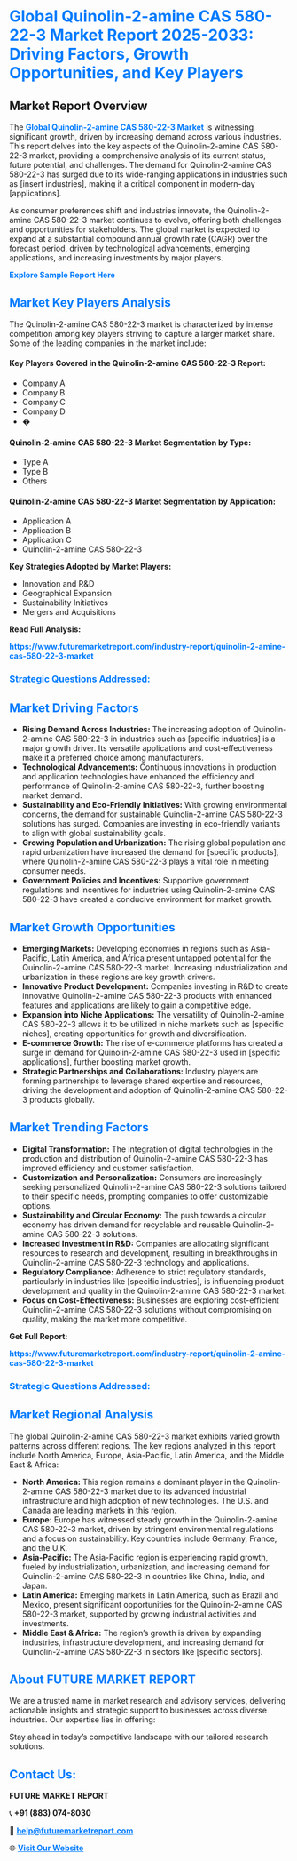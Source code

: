 <h1 style="color: #007BFF;">Global Quinolin-2-amine CAS 580-22-3 Market Report 2025-2033: Driving Factors, Growth Opportunities, and Key Players</h1>

<section id="overview">
<h2>Market Report Overview</h2>
<p>The <a href="https://www.futuremarketreport.com/industry-report/quinolin-2-amine-cas-580-22-3-market" style="color: #007BFF; text-decoration: none;"><strong>Global Quinolin-2-amine CAS 580-22-3 Market</strong></a> is witnessing significant growth, driven by increasing demand across various industries. This report delves into the key aspects of the Quinolin-2-amine CAS 580-22-3 market, providing a comprehensive analysis of its current status, future potential, and challenges. The demand for Quinolin-2-amine CAS 580-22-3 has surged due to its wide-ranging applications in industries such as [insert industries], making it a critical component in modern-day [applications].</p>
<p>As consumer preferences shift and industries innovate, the Quinolin-2-amine CAS 580-22-3 market continues to evolve, offering both challenges and opportunities for stakeholders. The global market is expected to expand at a substantial compound annual growth rate (CAGR) over the forecast period, driven by technological advancements, emerging applications, and increasing investments by major players.</p>
</section>

<section id="overview">
<p><a href="https://www.futuremarketreport.com/request-sample/reportId=112474" style="color: #007BFF; text-decoration: none;"><strong>Explore Sample Report Here</strong></a></p>
</section>

<section id="key-players">
<h2 style="color: #007BFF;">Market Key Players Analysis</h2>
<p>The Quinolin-2-amine CAS 580-22-3 market is characterized by intense competition among key players striving to capture a larger market share. Some of the leading companies in the market include:</p>
<h4>Key Players Covered in the Quinolin-2-amine CAS 580-22-3 Report:</h4>
<ul><li>Company A</li><li>Company B</li><li>Company C</li><li>Company D</li><li>�</li></ul>
<h4>Quinolin-2-amine CAS 580-22-3 Market Segmentation by Type:</h4>
<ul><li>Type A</li><li>Type B</li><li>Others</li></ul>

<h4>Quinolin-2-amine CAS 580-22-3 Market Segmentation by Application:</h4>
<ul><li>Application A</li><li>Application B</li><li>Application C</li><li>Quinolin-2-amine CAS 580-22-3</li></ul>
<p><strong>Key Strategies Adopted by Market Players:</strong></p>
<ul>
<li>Innovation and R&D</li>
<li>Geographical Expansion</li>
<li>Sustainability Initiatives</li>
<li>Mergers and Acquisitions</li>
</ul>
</section>

<section>
<p><strong>Read Full Analysis: </strong></p><a href="https://www.futuremarketreport.com/industry-report/quinolin-2-amine-cas-580-22-3-market" style="color: #007BFF; text-decoration: none;"><strong>https://www.futuremarketreport.com/industry-report/quinolin-2-amine-cas-580-22-3-market</strong></a>
<h3 style="color: #007BFF;">Strategic Questions Addressed:</h3>
</section>

<section id="driving-factors">
<h2 style="color: #007BFF;">Market Driving Factors</h2>
<ul>
<li><strong>Rising Demand Across Industries:</strong> The increasing adoption of Quinolin-2-amine CAS 580-22-3 in industries such as [specific industries] is a major growth driver. Its versatile applications and cost-effectiveness make it a preferred choice among manufacturers.</li>
<li><strong>Technological Advancements:</strong> Continuous innovations in production and application technologies have enhanced the efficiency and performance of Quinolin-2-amine CAS 580-22-3, further boosting market demand.</li>
<li><strong>Sustainability and Eco-Friendly Initiatives:</strong> With growing environmental concerns, the demand for sustainable Quinolin-2-amine CAS 580-22-3 solutions has surged. Companies are investing in eco-friendly variants to align with global sustainability goals.</li>
<li><strong>Growing Population and Urbanization:</strong> The rising global population and rapid urbanization have increased the demand for [specific products], where Quinolin-2-amine CAS 580-22-3 plays a vital role in meeting consumer needs.</li>
<li><strong>Government Policies and Incentives:</strong> Supportive government regulations and incentives for industries using Quinolin-2-amine CAS 580-22-3 have created a conducive environment for market growth.</li>
</ul>
</section>

<section id="growth-opportunities">
<h2 style="color: #007BFF;">Market Growth Opportunities</h2>
<ul>
<li><strong>Emerging Markets:</strong> Developing economies in regions such as Asia-Pacific, Latin America, and Africa present untapped potential for the Quinolin-2-amine CAS 580-22-3 market. Increasing industrialization and urbanization in these regions are key growth drivers.</li>
<li><strong>Innovative Product Development:</strong> Companies investing in R&D to create innovative Quinolin-2-amine CAS 580-22-3 products with enhanced features and applications are likely to gain a competitive edge.</li>
<li><strong>Expansion into Niche Applications:</strong> The versatility of Quinolin-2-amine CAS 580-22-3 allows it to be utilized in niche markets such as [specific niches], creating opportunities for growth and diversification.</li>
<li><strong>E-commerce Growth:</strong> The rise of e-commerce platforms has created a surge in demand for Quinolin-2-amine CAS 580-22-3 used in [specific applications], further boosting market growth.</li>
<li><strong>Strategic Partnerships and Collaborations:</strong> Industry players are forming partnerships to leverage shared expertise and resources, driving the development and adoption of Quinolin-2-amine CAS 580-22-3 products globally.</li>
</ul>
</section>

<section id="trending-factors">
<h2 style="color: #007BFF;">Market Trending Factors</h2>
<ul>
<li><strong>Digital Transformation:</strong> The integration of digital technologies in the production and distribution of Quinolin-2-amine CAS 580-22-3 has improved efficiency and customer satisfaction.</li>
<li><strong>Customization and Personalization:</strong> Consumers are increasingly seeking personalized Quinolin-2-amine CAS 580-22-3 solutions tailored to their specific needs, prompting companies to offer customizable options.</li>
<li><strong>Sustainability and Circular Economy:</strong> The push towards a circular economy has driven demand for recyclable and reusable Quinolin-2-amine CAS 580-22-3 solutions.</li>
<li><strong>Increased Investment in R&D:</strong> Companies are allocating significant resources to research and development, resulting in breakthroughs in Quinolin-2-amine CAS 580-22-3 technology and applications.</li>
<li><strong>Regulatory Compliance:</strong> Adherence to strict regulatory standards, particularly in industries like [specific industries], is influencing product development and quality in the Quinolin-2-amine CAS 580-22-3 market.</li>
<li><strong>Focus on Cost-Effectiveness:</strong> Businesses are exploring cost-efficient Quinolin-2-amine CAS 580-22-3 solutions without compromising on quality, making the market more competitive.</li>
</ul>
</section>

<section>
<p><strong>Get Full Report: </strong></p><a href="https://www.futuremarketreport.com/industry-report/quinolin-2-amine-cas-580-22-3-market" style="color: #007BFF; text-decoration: none;"><strong>https://www.futuremarketreport.com/industry-report/quinolin-2-amine-cas-580-22-3-market</strong></a>
<h3 style="color: #007BFF;">Strategic Questions Addressed:</h3>
</section>


<section id="regional-analysis">
<h2 style="color: #007BFF;">Market Regional Analysis</h2>
<p>The global Quinolin-2-amine CAS 580-22-3 market exhibits varied growth patterns across different regions. The key regions analyzed in this report include North America, Europe, Asia-Pacific, Latin America, and the Middle East & Africa:</p>
<ul>
<li><strong>North America:</strong> This region remains a dominant player in the Quinolin-2-amine CAS 580-22-3 market due to its advanced industrial infrastructure and high adoption of new technologies. The U.S. and Canada are leading markets in this region.</li>
<li><strong>Europe:</strong> Europe has witnessed steady growth in the Quinolin-2-amine CAS 580-22-3 market, driven by stringent environmental regulations and a focus on sustainability. Key countries include Germany, France, and the U.K.</li>
<li><strong>Asia-Pacific:</strong> The Asia-Pacific region is experiencing rapid growth, fueled by industrialization, urbanization, and increasing demand for Quinolin-2-amine CAS 580-22-3 in countries like China, India, and Japan.</li>
<li><strong>Latin America:</strong> Emerging markets in Latin America, such as Brazil and Mexico, present significant opportunities for the Quinolin-2-amine CAS 580-22-3 market, supported by growing industrial activities and investments.</li>
<li><strong>Middle East & Africa:</strong> The region’s growth is driven by expanding industries, infrastructure development, and increasing demand for Quinolin-2-amine CAS 580-22-3 in sectors like [specific sectors].</li>
</ul>
</section>

<footer>
<h2 style="color: #007BFF;">About FUTURE MARKET REPORT</h2>
<p>We are a trusted name in market research and advisory services, delivering actionable insights and strategic support to businesses across diverse industries. Our expertise lies in offering:</p>

<p>Stay ahead in today’s competitive landscape with our tailored research solutions.</p>

<h2 style="color: #007BFF;">Contact Us:</h2>
<p><strong>FUTURE MARKET REPORT</strong></p>
<p>📞 <strong>+91 (883) 074-8030</strong></p>
<p>📧 <strong><a href="mailto:help@futuremarketreport.com" style="color: #007BFF;">help@futuremarketreport.com</a></strong></p>
<p>🌐 <strong><a href="https://www.futuremarketreport.com/" style="color: #007BFF;">Visit Our Website</a></strong></p>
</footer>